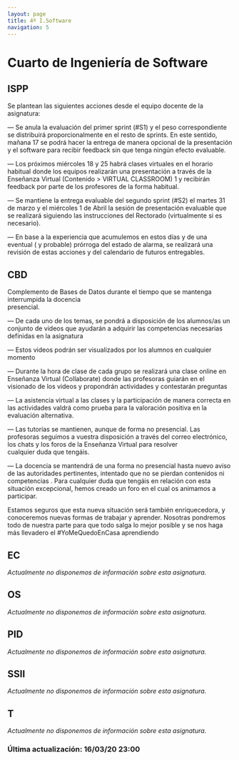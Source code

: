 ```yaml
---
layout: page
title: 4º I.Software
navigation: 5
---
```


# Cuarto de Ingeniería de Software

## ISPP
Se plantean las siguientes acciones desde el equipo docente de la asignatura:

— Se anula la evaluación del primer sprint (#S1) y el peso correspondiente se distribuirá proporcionalmente en el resto de sprints. En este sentido, mañana 17 se podrá hacer la entrega de manera opcional de la presentación y el software para recibir feedback sin que tenga ningún efecto evaluable.

— Los próximos miércoles 18 y 25 habrá clases virtuales en el horario habitual donde los equipos realizarán una presentación a través de la Enseñanza Virtual (Contenido > VIRTUAL CLASSROOM) 1 y recibirán feedback por parte de los profesores de la forma habitual.

— Se mantiene la entrega evaluable del segundo sprint (#S2) el martes 31 de marzo y el miércoles 1 de Abril la sesión de presentación evaluable que se realizará siguiendo las instrucciones del Rectorado (virtualmente si es necesario).

— En base a la experiencia que acumulemos en estos días y de una eventual ( y probable) prórroga del estado de alarma, se realizará una revisión de estas acciones y del calendario de futuros entregables.


## CBD

Complemento de Bases de Datos  durante el tiempo que se mantenga interrumpida la docencia  
presencial.

— De cada uno de los temas, se pondrá a disposición de los alumnos/as un conjunto de videos que ayudarán a adquirir las competencias necesarias definidas en la asignatura

— Estos videos podrán ser visualizados por los alumnos en cualquier momento

— Durante la hora de clase de cada grupo se realizará una clase online en Enseñanza Virtual (Collaborate) donde las profesoras guiarán en el visionado de los videos y propondrán actividades y contestarán preguntas

— La asistencia virtual a las clases y la participación de manera correcta en las actividades valdrá como prueba para la valoración positiva en la evaluación alternativa. 

— Las tutorías se mantienen, aunque de forma no presencial. Las  profesoras seguimos a vuestra disposición a través del correo  electrónico, los chats y los foros de la Enseñanza Virtual para resolver  
cualquier duda que tengáis.

— La docencia se mantendrá de una forma no presencial hasta nuevo aviso de las autoridades pertinentes, intentado que no se pierdan contenidos ni competencias .
Para cualquier duda que tengáis en relación con esta situación excepcional, hemos creado un foro en el cual os animamos a participar.

Estamos seguros que esta nueva situación será también enriquecedora, y conoceremos nuevas formas de trabajar y aprender. Nosotras pondremos todo de nuestra parte para que todo salga lo mejor posible y se nos haga más llevadero el #YoMeQuedoEnCasa aprendiendo

## EC

*Actualmente no disponemos de información sobre esta asignatura.*
## OS
*Actualmente no disponemos de información sobre esta asignatura.*
## PID
*Actualmente no disponemos de información sobre esta asignatura.*
## SSII
*Actualmente no disponemos de información sobre esta asignatura.*
## T
*Actualmente no disponemos de información sobre esta asignatura.*

### Última actualización: 16/03/20 23:00